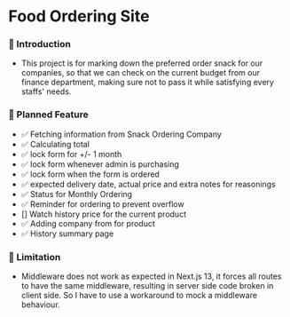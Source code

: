 # Food Ordering Site

### 🏁 Introduction

-   This project is for marking down the preferred order snack for our companies, so that we can check on the current budget from our finance department, making sure not to pass it while satisfying every staffs' needs.

### 🧳 Planned Feature

-   ✅ Fetching information from Snack Ordering Company
-   ✅ Calculating total
-   ✅ lock form for +/- 1 month
-   ✅ lock form whenever admin is purchasing
-   ✅ lock form when the form is ordered
-   ✅ expected delivery date, actual price and extra notes for reasonings
-   ✅ Status for Monthly Ordering
-   ✅ Reminder for ordering to prevent overflow
-   [] Watch history price for the current product
-   ✅ Adding company from for product
-   ✅ History summary page

### 🐜 Limitation

-   Middleware does not work as expected in Next.js 13, it forces all routes to have the same middleware, resulting in server side code broken in client side. So I have to use a workaround to mock a middleware behaviour.
